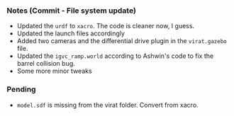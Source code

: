 ### Notes (Commit - File system update)
- Updated the `urdf` to `xacro`. The code is cleaner now, I guess.
- Updated the launch files accordingly
- Added two cameras and the differential drive plugin in the `virat.gazebo` file.
- Updated the `igvc_ramp.world` according to Ashwin's code to fix the barrel collision bug.
- Some more minor tweaks

### Pending
- `model.sdf` is missing from the virat folder. Convert from xacro.
